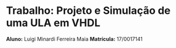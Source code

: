 # Trabalho: Projeto e Simulação de uma ULA em VHDL

**Aluno:** Luigi Minardi Ferreira Maia
**Matrícula:** 17/0017141

